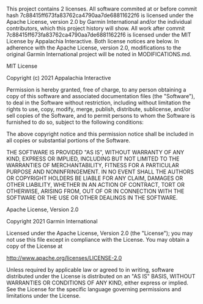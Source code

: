 This project contains 2 licenses.  All software commited at or before commit hash 7c88415ff673fa83762ca4790aa7de68811622f6 is licensed under the Apache License, version 2.0 by Garmin International and/or the individual contributors, which this project history will show.  All work after commit 7c88415ff673fa83762ca4790aa7de68811622f6 is licensed under the MIT License by Appalachia Interactive.  Both license notices are below.  In adherence with the Apache License, version 2.0, modifications to the original Garmin International project will be noted in MODIFICATIONS.md.

MIT License

Copyright (c) 2021 Appalachia Interactive

Permission is hereby granted, free of charge, to any person obtaining a copy
of this software and associated documentation files (the "Software"), to deal
in the Software without restriction, including without limitation the rights
to use, copy, modify, merge, publish, distribute, sublicense, and/or sell
copies of the Software, and to permit persons to whom the Software is
furnished to do so, subject to the following conditions:

The above copyright notice and this permission notice shall be included in all
copies or substantial portions of the Software.

THE SOFTWARE IS PROVIDED "AS IS", WITHOUT WARRANTY OF ANY KIND, EXPRESS OR
IMPLIED, INCLUDING BUT NOT LIMITED TO THE WARRANTIES OF MERCHANTABILITY,
FITNESS FOR A PARTICULAR PURPOSE AND NONINFRINGEMENT. IN NO EVENT SHALL THE
AUTHORS OR COPYRIGHT HOLDERS BE LIABLE FOR ANY CLAIM, DAMAGES OR OTHER
LIABILITY, WHETHER IN AN ACTION OF CONTRACT, TORT OR OTHERWISE, ARISING FROM,
OUT OF OR IN CONNECTION WITH THE SOFTWARE OR THE USE OR OTHER DEALINGS IN THE
SOFTWARE.

Apache License, Version 2.0

Copyright 2021 Garmin International

Licensed under the Apache License, Version 2.0 (the "License");
you may not use this file except in compliance with the License.
You may obtain a copy of the License at

http://www.apache.org/licenses/LICENSE-2.0

Unless required by applicable law or agreed to in writing, software
distributed under the License is distributed on an "AS IS" BASIS,
WITHOUT WARRANTIES OR CONDITIONS OF ANY KIND, either express
or implied. See the License for the specific language governing
permissions and limitations under the License.
